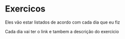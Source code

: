 # Exercicos

Eles vão estar  listados de acordo com cada dia que eu fiz

Cada dia vai ter o link e tambem a descrição do exercicio